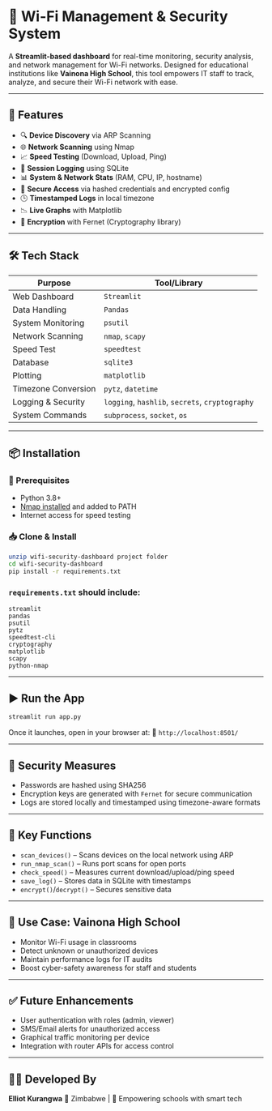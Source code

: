 # 📡 Wi-Fi Management & Security System

A **Streamlit-based dashboard** for real-time monitoring, security analysis, and network management for Wi-Fi networks. Designed for educational institutions like **Vainona High School**, this tool empowers IT staff to track, analyze, and secure their Wi-Fi network with ease.

---

## 🚀 Features

* 🔍 **Device Discovery** via ARP Scanning
* 🌐 **Network Scanning** using Nmap
* 📈 **Speed Testing** (Download, Upload, Ping)
* 💾 **Session Logging** using SQLite
* 📊 **System & Network Stats** (RAM, CPU, IP, hostname)
* 🔐 **Secure Access** via hashed credentials and encrypted config
* 🕒 **Timestamped Logs** in local timezone
* 📉 **Live Graphs** with Matplotlib
* 🔐 **Encryption** with Fernet (Cryptography library)

---

## 🛠️ Tech Stack

| Purpose             | Tool/Library                                    |
| ------------------- | ----------------------------------------------- |
| Web Dashboard       | `Streamlit`                                     |
| Data Handling       | `Pandas`                                        |
| System Monitoring   | `psutil`                                        |
| Network Scanning    | `nmap`, `scapy`                                 |
| Speed Test          | `speedtest`                                     |
| Database            | `sqlite3`                                       |
| Plotting            | `matplotlib`                                    |
| Timezone Conversion | `pytz`, `datetime`                              |
| Logging & Security  | `logging`, `hashlib`, `secrets`, `cryptography` |
| System Commands     | `subprocess`, `socket`, `os`                    |

---

## 📦 Installation

### 🔧 Prerequisites

* Python 3.8+
* [Nmap installed](https://nmap.org/download.html) and added to PATH
* Internet access for speed testing

### 📥 Clone & Install

```bash
unzip wifi-security-dashboard project folder
cd wifi-security-dashboard
pip install -r requirements.txt
```

### `requirements.txt` should include:

```
streamlit
pandas
psutil
pytz
speedtest-cli
cryptography
matplotlib
scapy
python-nmap
```

---

## ▶️ Run the App

```bash
streamlit run app.py
```

Once it launches, open in your browser at:
📍 `http://localhost:8501/`

---

## 🔐 Security Measures

* Passwords are hashed using SHA256
* Encryption keys are generated with `Fernet` for secure communication
* Logs are stored locally and timestamped using timezone-aware formats

---

## 🧪 Key Functions

* `scan_devices()` – Scans devices on the local network using ARP
* `run_nmap_scan()` – Runs port scans for open ports
* `check_speed()` – Measures current download/upload/ping speed
* `save_log()` – Stores data in SQLite with timestamps
* `encrypt()`/`decrypt()` – Secures sensitive data

---

## 🎯 Use Case: Vainona High School

* Monitor Wi-Fi usage in classrooms
* Detect unknown or unauthorized devices
* Maintain performance logs for IT audits
* Boost cyber-safety awareness for staff and students

---

## ✅ Future Enhancements

* User authentication with roles (admin, viewer)
* SMS/Email alerts for unauthorized access
* Graphical traffic monitoring per device
* Integration with router APIs for access control

---

## 👨‍💻 Developed By

**Elliot Kurangwa**
📍 Zimbabwe | 🧠 Empowering schools with smart tech